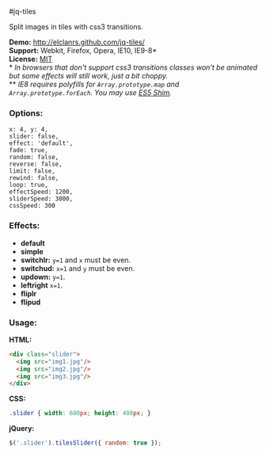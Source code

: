 #jq-tiles

Split images in tiles with css3 transitions.

**Demo:** http://elclanrs.github.com/jq-tiles/  
**Support:** Webkit, Firefox, Opera, IE10, IE9-8*  
**License:** [MIT](http://en.wikipedia.org/wiki/MIT_License)  
\* _In browsers that don't support css3 transitions classes won't be animated but some effects will still work, just a bit choppy._  
\*\* _IE8 requires polyfills for `Array.prototype.map` and `Array.prototype.forEach`. You may use [ES5 Shim](https://github.com/kriskowal/es5-shim/)._

### Options:
```
x: 4, y: 4,
slider: false,
effect: 'default',
fade: true,
random: false,
reverse: false,
limit: false,
rewind: false,
loop: true,
effectSpeed: 1200,
sliderSpeed: 3000,
cssSpeed: 300
```

### Effects:
* **default**
* **simple**
* **switchlr:** `y=1` and `x` must be even.
* **switchud:** `x=1` and `y` must be even.
* **updown:** `y=1`.
* **leftright** `x=1`.
* **fliplr**
* **flipud**

### Usage:

**HTML:**
```html
<div class="slider">
  <img src="img1.jpg"/>
  <img src="img2.jpg"/>
  <img src="img3.jpg"/>
</div>
```

**CSS:**
```css
.slider { width: 600px; height: 400px; }
```

**jQuery:**
```javascript
$('.slider').tilesSlider({ random: true });
```



